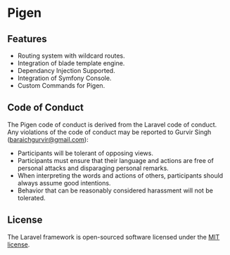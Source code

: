 # Pigen
## Features
- Routing system with wildcard routes.
- Integration of blade template engine.
- Dependancy Injection Supported.
- Integration of Symfony Console.
- Custom Commands for Pigen.

## Code of Conduct

The Pigen code of conduct is derived from the Laravel code of conduct. Any violations of the code of conduct may be reported to Gurvir Singh (baraichgurvir@gmail.com):

- Participants will be tolerant of opposing views.
- Participants must ensure that their language and actions are free of personal attacks and disparaging personal remarks.
- When interpreting the words and actions of others, participants should always assume good intentions.
- Behavior that can be reasonably considered harassment will not be tolerated.

## License

The Laravel framework is open-sourced software licensed under the [MIT license](LICENSE.md).
